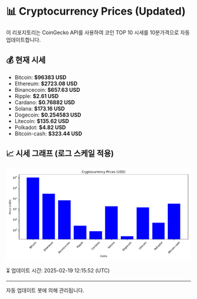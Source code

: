 
# 📊 Cryptocurrency Prices (Updated)

이 리포지토리는 CoinGecko API를 사용하여 코인 TOP 10 시세를 10분가격으로 자동 업데이트합니다.

## 💰 현재 시세
- Bitcoin: **$96383 USD**
- Ethereum: **$2723.08 USD**
- Binancecoin: **$657.63 USD**
- Ripple: **$2.61 USD**
- Cardano: **$0.76882 USD**
- Solana: **$173.16 USD**
- Dogecoin: **$0.254583 USD**
- Litecoin: **$135.62 USD**
- Polkadot: **$4.82 USD**
- Bitcoin-cash: **$323.44 USD**

## 📈 시세 그래프 (로그 스케일 적용)
![Crypto Prices](crypto_prices.png)

⏳ 업데이트 시간: 2025-02-19 12:15:52 (UTC)

---
자동 업데이트 봇에 의해 관리됩니다.
